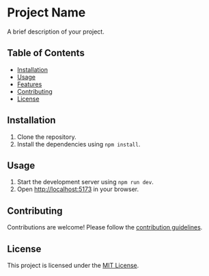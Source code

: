# Project Name

A brief description of your project.

## Table of Contents

- [Installation](#installation)
- [Usage](#usage)
- [Features](#features)
- [Contributing](#contributing)
- [License](#license)

## Installation

1. Clone the repository.
2. Install the dependencies using `npm install`.

## Usage

1. Start the development server using `npm run dev`.
2. Open [http://localhost:5173](http://localhost:5173) in your browser.


## Contributing

Contributions are welcome! Please follow the [contribution guidelines](CONTRIBUTING.md).

## License

This project is licensed under the [MIT License](LICENSE).